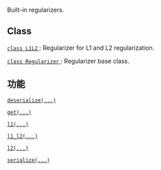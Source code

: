 Built-in regularizers.

## Class 
[ `class L1L2` ](https://tensorflow.google.cn/api_docs/python/tf/keras/regularizers/L1L2): Regularizer for L1 and L2 regularization.

[ `class Regularizer` ](https://tensorflow.google.cn/api_docs/python/tf/keras/regularizers/Regularizer): Regularizer base class.

## 功能
[ `deserialize(...)` ](https://tensorflow.google.cn/api_docs/python/tf/keras/regularizers/deserialize)

[ `get(...)` ](https://tensorflow.google.cn/api_docs/python/tf/keras/regularizers/get)

[ `l1(...)` ](https://tensorflow.google.cn/api_docs/python/tf/keras/regularizers/l1)

[ `l1_l2(...)` ](https://tensorflow.google.cn/api_docs/python/tf/keras/regularizers/l1_l2)

[ `l2(...)` ](https://tensorflow.google.cn/api_docs/python/tf/keras/regularizers/l2)

[ `serialize(...)` ](https://tensorflow.google.cn/api_docs/python/tf/keras/regularizers/serialize)

